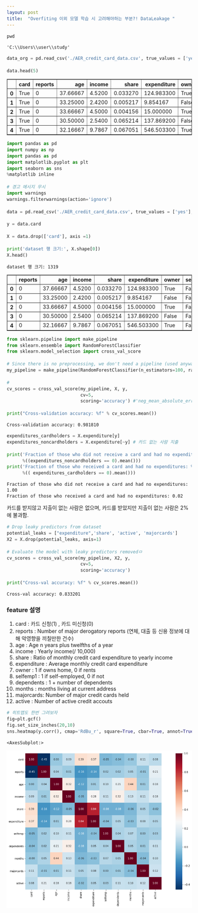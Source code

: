 ```yaml
---
layout: post
title:  "Overfiting 이외 모델 학습 시 고려해야하는 부분?! DataLeakage "
---
```



```python
pwd
```




    'C:\\Users\\user\\study'




```python
data_org = pd.read_csv('./AER_credit_card_data.csv', true_values = ['yes'], false_values= ['no'])

data.head(5)
```




<div>
<style scoped>
    .dataframe tbody tr th:only-of-type {
        vertical-align: middle;
    }

    .dataframe tbody tr th {
        vertical-align: top;
    }

    .dataframe thead th {
        text-align: right;
    }
</style>
<table border="1" class="dataframe">
  <thead>
    <tr style="text-align: right;">
      <th></th>
      <th>card</th>
      <th>reports</th>
      <th>age</th>
      <th>income</th>
      <th>share</th>
      <th>expenditure</th>
      <th>owner</th>
      <th>selfemp</th>
      <th>dependents</th>
      <th>months</th>
      <th>majorcards</th>
      <th>active</th>
    </tr>
  </thead>
  <tbody>
    <tr>
      <th>0</th>
      <td>True</td>
      <td>0</td>
      <td>37.66667</td>
      <td>4.5200</td>
      <td>0.033270</td>
      <td>124.983300</td>
      <td>True</td>
      <td>False</td>
      <td>3</td>
      <td>54</td>
      <td>1</td>
      <td>12</td>
    </tr>
    <tr>
      <th>1</th>
      <td>True</td>
      <td>0</td>
      <td>33.25000</td>
      <td>2.4200</td>
      <td>0.005217</td>
      <td>9.854167</td>
      <td>False</td>
      <td>False</td>
      <td>3</td>
      <td>34</td>
      <td>1</td>
      <td>13</td>
    </tr>
    <tr>
      <th>2</th>
      <td>True</td>
      <td>0</td>
      <td>33.66667</td>
      <td>4.5000</td>
      <td>0.004156</td>
      <td>15.000000</td>
      <td>True</td>
      <td>False</td>
      <td>4</td>
      <td>58</td>
      <td>1</td>
      <td>5</td>
    </tr>
    <tr>
      <th>3</th>
      <td>True</td>
      <td>0</td>
      <td>30.50000</td>
      <td>2.5400</td>
      <td>0.065214</td>
      <td>137.869200</td>
      <td>False</td>
      <td>False</td>
      <td>0</td>
      <td>25</td>
      <td>1</td>
      <td>7</td>
    </tr>
    <tr>
      <th>4</th>
      <td>True</td>
      <td>0</td>
      <td>32.16667</td>
      <td>9.7867</td>
      <td>0.067051</td>
      <td>546.503300</td>
      <td>True</td>
      <td>False</td>
      <td>2</td>
      <td>64</td>
      <td>1</td>
      <td>5</td>
    </tr>
  </tbody>
</table>
</div>




```python
import pandas as pd
import numpy as np
import pandas as pd
import matplotlib.pyplot as plt
import seaborn as sns
%matplotlib inline

# 경고 메시지 무시
import warnings
warnings.filterwarnings(action='ignore') 

data = pd.read_csv('./AER_credit_card_data.csv', true_values = ['yes'], false_values= ['no'])

y = data.card

X = data.drop(['card'], axis =1)

print('dataset 행 크기:', X.shape[0])
X.head()
```

    dataset 행 크기: 1319
    




<div>
<style scoped>
    .dataframe tbody tr th:only-of-type {
        vertical-align: middle;
    }

    .dataframe tbody tr th {
        vertical-align: top;
    }

    .dataframe thead th {
        text-align: right;
    }
</style>
<table border="1" class="dataframe">
  <thead>
    <tr style="text-align: right;">
      <th></th>
      <th>reports</th>
      <th>age</th>
      <th>income</th>
      <th>share</th>
      <th>expenditure</th>
      <th>owner</th>
      <th>selfemp</th>
      <th>dependents</th>
      <th>months</th>
      <th>majorcards</th>
      <th>active</th>
    </tr>
  </thead>
  <tbody>
    <tr>
      <th>0</th>
      <td>0</td>
      <td>37.66667</td>
      <td>4.5200</td>
      <td>0.033270</td>
      <td>124.983300</td>
      <td>True</td>
      <td>False</td>
      <td>3</td>
      <td>54</td>
      <td>1</td>
      <td>12</td>
    </tr>
    <tr>
      <th>1</th>
      <td>0</td>
      <td>33.25000</td>
      <td>2.4200</td>
      <td>0.005217</td>
      <td>9.854167</td>
      <td>False</td>
      <td>False</td>
      <td>3</td>
      <td>34</td>
      <td>1</td>
      <td>13</td>
    </tr>
    <tr>
      <th>2</th>
      <td>0</td>
      <td>33.66667</td>
      <td>4.5000</td>
      <td>0.004156</td>
      <td>15.000000</td>
      <td>True</td>
      <td>False</td>
      <td>4</td>
      <td>58</td>
      <td>1</td>
      <td>5</td>
    </tr>
    <tr>
      <th>3</th>
      <td>0</td>
      <td>30.50000</td>
      <td>2.5400</td>
      <td>0.065214</td>
      <td>137.869200</td>
      <td>False</td>
      <td>False</td>
      <td>0</td>
      <td>25</td>
      <td>1</td>
      <td>7</td>
    </tr>
    <tr>
      <th>4</th>
      <td>0</td>
      <td>32.16667</td>
      <td>9.7867</td>
      <td>0.067051</td>
      <td>546.503300</td>
      <td>True</td>
      <td>False</td>
      <td>2</td>
      <td>64</td>
      <td>1</td>
      <td>5</td>
    </tr>
  </tbody>
</table>
</div>




```python
from sklearn.pipeline import make_pipeline
from sklearn.ensemble import RandomForestClassifier
from sklearn.model_selection import cross_val_score

# Since there is no preprocessing, we don't need a pipeline (used anyway as best practice!)
my_pipeline = make_pipeline(RandomForestClassifier(n_estimators=100, random_state=50)) 

#
cv_scores = cross_val_score(my_pipeline, X, y, 
                            cv=5,
                            scoring='accuracy') #'neg_mean_absolute_error'

print("Cross-validation accuracy: %f" % cv_scores.mean())
```

    Cross-validation accuracy: 0.981810
    


```python
expenditures_cardholders = X.expenditure[y]
expenditures_noncardholders = X.expenditure[~y] # 카드 없는 사람 지출

print('Fraction of those who did not receive a card and had no expenditures: %.2f' \
      %((expenditures_noncardholders == 0).mean()))
print('Fraction of those who received a card and had no expenditures: %.2f' \
      %(( expenditures_cardholders == 0).mean()))
```

    Fraction of those who did not receive a card and had no expenditures: 1.00
    Fraction of those who received a card and had no expenditures: 0.02
    

카드를 받지않고 지출이 없는 사람은 없으며, 카드를 받았지만 지출이 없는 사람은 2%에 불과함. 


```python
# Drop leaky predictors from dataset
potential_leaks = ["expenditure",'share', 'active', 'majorcards']
X2 = X.drop(potential_leaks, axis=1)

# Evaluate the model with leaky predictors removedㅁ
cv_scores = cross_val_score(my_pipeline, X2, y, 
                            cv=5,
                            scoring='accuracy')

print("Cross-val accuracy: %f" % cv_scores.mean())
```

    Cross-val accuracy: 0.833201
    

### feature 설명 

1. card : 카드 신청(1) , 카드 미신청(0)
2. reports : Number of major derogatory reports (연체, 대출 등 신용 정보에 대해 악영향을 끼칠만한 건수)
3. age : Age n years plus twelfths of a year
4. income : Yearly income(/ 10,000)
5. share : Ratio of monthly credit card expenditure to yearly income
6. expenditure : Average monthly credit card expenditure
7. owner : 1 if owns home, 0 if rents
8. selfemp1 : 1 if self-employed, 0 if not
9. dependents : 1 + number of dependents
10. months : months living at current address
11. majorcards: Number of major credit cards held
12. active : Number of active credit accouts


```python
# 히트맵도 한번 그려보자
fig=plt.gcf()
fig.set_size_inches(20,10)
sns.heatmap(y.corr(), cmap='RdBu_r', square=True, cbar=True, annot=True, fmt=".2f")
```




    <AxesSubplot:>




    
![png](output_9_1.png)
    



```python

```
